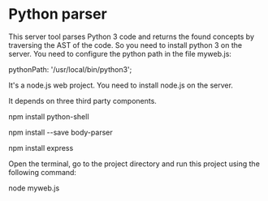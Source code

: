 # Python parser

This server tool parses Python 3 code and
returns the found concepts by traversing the AST
of the code. So you need to install python 3 on the server. You need to configure the python path in the file myweb.js:

pythonPath:  '/usr/local/bin/python3';

It's a node.js web project. You need to install node.js on the server.


It depends on three third party components.


npm install python-shell


npm install --save body-parser


npm install express


Open the terminal, go to the project directory and run this project using the following command:

node myweb.js
